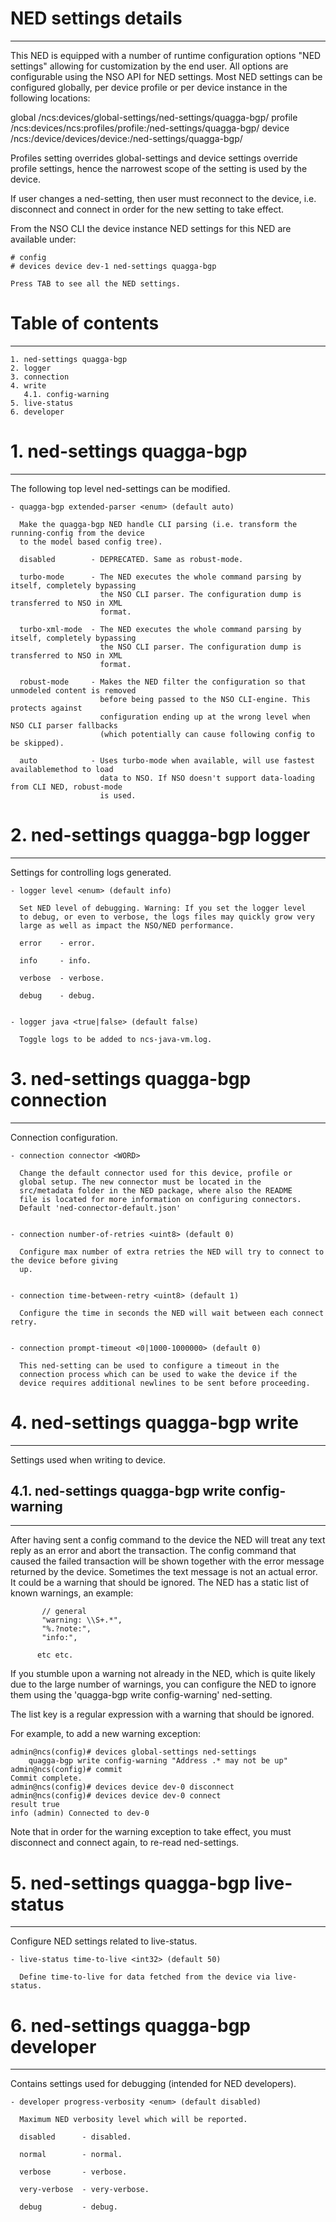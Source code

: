 # NED settings details
----------------------

  This NED is equipped with a number of runtime configuration options "NED settings" allowing for
  customization by the end user. All options are configurable using the NSO API for NED settings.
  Most NED settings can be configured globally, per device profile or per device instance in the
  following locations:

  global
    /ncs:devices/global-settings/ned-settings/quagga-bgp/
  profile
    /ncs:devices/ncs:profiles/profile:<name>/ned-settings/quagga-bgp/
  device
    /ncs:/device/devices/device:<name>/ned-settings/quagga-bgp/

  Profiles setting overrides global-settings and device settings override profile settings,
  hence the narrowest scope of the setting is used by the device.

  If user changes a ned-setting, then user must reconnect to the device, i.e.
  disconnect and connect in order for the new setting to take effect.

  From the NSO CLI the device instance NED settings for this NED are available under:

   ```
   # config
   # devices device dev-1 ned-settings quagga-bgp

   Press TAB to see all the NED settings.

   ```


# Table of contents
-------------------

  ```
  1. ned-settings quagga-bgp
  2. logger
  3. connection
  4. write
     4.1. config-warning
  5. live-status
  6. developer
  ```


# 1. ned-settings quagga-bgp
----------------------------

  The following top level ned-settings can be modified.


    - quagga-bgp extended-parser <enum> (default auto)

      Make the quagga-bgp NED handle CLI parsing (i.e. transform the running-config from the device
      to the model based config tree).

      disabled        - DEPRECATED. Same as robust-mode.

      turbo-mode      - The NED executes the whole command parsing by itself, completely bypassing
                        the NSO CLI parser. The configuration dump is transferred to NSO in XML
                        format.

      turbo-xml-mode  - The NED executes the whole command parsing by itself, completely bypassing
                        the NSO CLI parser. The configuration dump is transferred to NSO in XML
                        format.

      robust-mode     - Makes the NED filter the configuration so that unmodeled content is removed
                        before being passed to the NSO CLI-engine. This protects against
                        configuration ending up at the wrong level when NSO CLI parser fallbacks
                        (which potentially can cause following config to be skipped).

      auto            - Uses turbo-mode when available, will use fastest availablemethod to load
                        data to NSO. If NSO doesn't support data-loading from CLI NED, robust-mode
                        is used.


# 2. ned-settings quagga-bgp logger
-----------------------------------

  Settings for controlling logs generated.


    - logger level <enum> (default info)

      Set NED level of debugging. Warning: If you set the logger level
      to debug, or even to verbose, the logs files may quickly grow very
      large as well as impact the NSO/NED performance.

      error    - error.

      info     - info.

      verbose  - verbose.

      debug    - debug.


    - logger java <true|false> (default false)

      Toggle logs to be added to ncs-java-vm.log.


# 3. ned-settings quagga-bgp connection
---------------------------------------

  Connection configuration.


    - connection connector <WORD>

      Change the default connector used for this device, profile or
      global setup. The new connector must be located in the
      src/metadata folder in the NED package, where also the README
      file is located for more information on configuring connectors.
      Default 'ned-connector-default.json'


    - connection number-of-retries <uint8> (default 0)

      Configure max number of extra retries the NED will try to connect to the device before giving
      up.


    - connection time-between-retry <uint8> (default 1)

      Configure the time in seconds the NED will wait between each connect retry.


    - connection prompt-timeout <0|1000-1000000> (default 0)

      This ned-setting can be used to configure a timeout in the
      connection process which can be used to wake the device if the
      device requires additional newlines to be sent before proceeding.


# 4. ned-settings quagga-bgp write
----------------------------------

  Settings used when writing to device.


## 4.1. ned-settings quagga-bgp write config-warning
----------------------------------------------------

  After having sent a config command to the device the NED will treat
  any text reply as an error and abort the transaction. The config
  command that caused the failed transaction will be shown together
  with the error message returned by the device. Sometimes the text
  message is not an actual error. It could be a warning that should be
  ignored. The NED has a static list of known warnings, an example:

           // general
           "warning: \\S+.*",
           "%.?note:",
           "info:",

          etc etc.

  If you stumble upon a warning not already in the NED, which is quite
  likely due to the large number of warnings, you can configure the
  NED to ignore them using the 'quagga-bgp write config-warning' ned-setting.

  The list key is a regular expression with a warning that should be
  ignored.

  For example, to add a new warning exception:

    admin@ncs(config)# devices global-settings ned-settings
        quagga-bgp write config-warning "Address .* may not be up"
    admin@ncs(config)# commit
    Commit complete.
    admin@ncs(config)# devices device dev-0 disconnect
    admin@ncs(config)# devices device dev-0 connect
    result true
    info (admin) Connected to dev-0

  Note that in order for the warning exception to take effect, you
  must disconnect and connect again, to re-read ned-settings.


# 5. ned-settings quagga-bgp live-status
----------------------------------------

  Configure NED settings related to live-status.


    - live-status time-to-live <int32> (default 50)

      Define time-to-live for data fetched from the device via live-status.


# 6. ned-settings quagga-bgp developer
--------------------------------------

  Contains settings used for debugging (intended for NED developers).


    - developer progress-verbosity <enum> (default disabled)

      Maximum NED verbosity level which will be reported.

      disabled      - disabled.

      normal        - normal.

      verbose       - verbose.

      very-verbose  - very-verbose.

      debug         - debug.


